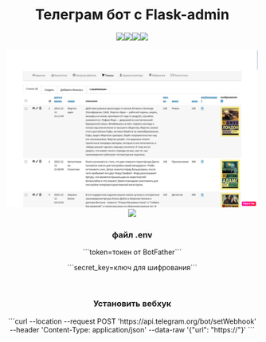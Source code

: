 <center><h1>Телеграм бот с Flask-admin</h1><img src='https://img.shields.io/badge/flaskbot-A--V--tor-blue?logo=telegram&logoColor=white&style=flat'/><img src='https://img.shields.io/badge/-Flask%202.2.2-green'/><img src='https://img.shields.io/badge/-Flask--Admin%201.6.2-green'/><img src='https://img.shields.io/badge/-pyTelegramBotAPI%204.7.1-informational'/><center>
<br>
<img src="https://github.com/A-V-tor/flaskbot/blob/main/flaskbot/admin.png">
</br>
<img src="https://github.com/A-V-tor/flaskbot/blob/main/flaskbot.visits.png">
</br>
<h3>файл .env</h3>
<p>```token=токен от BotFather```</p>
<p>```secret_key=ключ для шифрования```</p>
</br>
<h3>Установить вебхук</h3>
```curl --location --request POST 'https://api.telegram.org/bot<TOKEN>/setWebhook' --header 'Content-Type: application/json' --data-raw '{"url": "https://<URL>"}' ```
